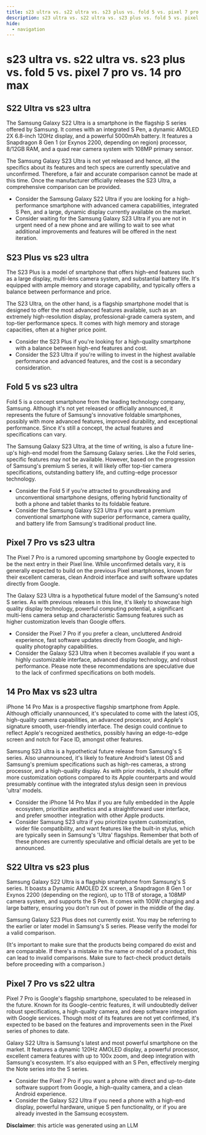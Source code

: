 ```yaml
---
title: s23 ultra vs. s22 ultra vs. s23 plus vs. fold 5 vs. pixel 7 pro vs. 14 pro max
description: s23 ultra vs. s22 ultra vs. s23 plus vs. fold 5 vs. pixel 7 pro vs. 14 pro max
hide:
  - navigation
---
```

# s23 ultra vs. s22 ultra vs. s23 plus vs. fold 5 vs. pixel 7 pro vs. 14 pro max

## S22 Ultra vs s23 ultra
The Samsung Galaxy S22 Ultra is a smartphone in the flagship S series offered by Samsung. It comes with an integrated S Pen, a dynamic AMOLED 2X 6.8-inch 120Hz display, and a powerful 5000mAh battery. It features a Snapdragon 8 Gen 1 (or Exynos 2200, depending on region) processor, 8/12GB RAM, and a quad rear camera system with 108MP primary sensor.

The Samsung Galaxy S23 Ultra is not yet released and hence, all the specifics about its features and tech specs are currently speculative and unconfirmed. Therefore, a fair and accurate comparison cannot be made at this time. Once the manufacturer officially releases the S23 Ultra, a comprehensive comparison can be provided.

- Consider the Samsung Galaxy S22 Ultra if you are looking for a high-performance smartphone with advanced camera capabilities, integrated S Pen, and a large, dynamic display currently available on the market.
- Consider waiting for the Samsung Galaxy S23 Ultra if you are not in urgent need of a new phone and are willing to wait to see what additional improvements and features will be offered in the next iteration.

## S23 Plus vs s23 ultra
The S23 Plus is a model of smartphone that offers high-end features such as a large display, multi-lens camera system, and substantial battery life. It's equipped with ample memory and storage capability, and typically offers a balance between performance and price.

The S23 Ultra, on the other hand, is a flagship smartphone model that is designed to offer the most advanced features available, such as an extremely high-resolution display, professional-grade camera system, and top-tier performance specs. It comes with high memory and storage capacities, often at a higher price point.

- Consider the S23 Plus if you're looking for a high-quality smartphone with a balance between high-end features and cost.
- Consider the S23 Ultra if you're willing to invest in the highest available performance and advanced features, and the cost is a secondary consideration.

## Fold 5 vs s23 ultra
Fold 5 is a concept smartphone from the leading technology company, Samsung. Although it's not yet released or officially announced, it represents the future of Samsung's innovative foldable smartphones, possibly with more advanced features, improved durability, and exceptional performance. Since it's still a concept, the actual features and specifications can vary.

The Samsung Galaxy S23 Ultra, at the time of writing, is also a future line-up's high-end model from the Samsung Galaxy series. Like the Fold series, specific features may not be available. However, based on the progression of Samsung's premium S series, it will likely offer top-tier camera specifications, outstanding battery life, and cutting-edge processor technology.

- Consider the Fold 5 if you're attracted to groundbreaking and unconventional smartphone designs, offering hybrid functionality of both a phone and tablet thanks to its foldable feature.
- Consider the Samsung Galaxy S23 Ultra if you want a premium conventional smartphone with superior performance, camera quality, and battery life from Samsung's traditional product line.

## Pixel 7 Pro vs s23 ultra
The Pixel 7 Pro is a rumored upcoming smartphone by Google expected to be the next entry in their Pixel line. While unconfirmed details vary, it is generally expected to build on the previous Pixel smartphones, known for their excellent cameras, clean Android interface and swift software updates directly from Google.

The Galaxy S23 Ultra is a hypothetical future model of the Samsung's noted S series. As with previous releases in this line, it's likely to showcase high quality display technology, powerful computing potential, a significant multi-lens camera setup and characteristic Samsung features such as higher customization levels than Google offers.

- Consider the Pixel 7 Pro if you prefer a clean, uncluttered Android experience, fast software updates directly from Google, and high-quality photography capabilities.
- Consider the Galaxy S23 Ultra when it becomes available if you want a highly customizable interface, advanced display technology, and robust performance. Please note these recommendations are speculative due to the lack of confirmed specifications on both models.

## 14 Pro Max vs s23 ultra
iPhone 14 Pro Max is a prospective flagship smartphone from Apple. Although officially unannounced, it's speculated to come with the latest iOS, high-quality camera capabilities, an advanced processor, and Apple's signature smooth, user-friendly interface. The design could continue to reflect Apple's recognized aesthetics, possibly having an edge-to-edge screen and notch for Face ID, amongst other features. 

Samsung S23 ultra is a hypothetical future release from Samsung's S series. Also unannounced, it's likely to feature Android's latest OS and Samsung's premium specifications such as high-res cameras, a strong processor, and a high-quality display. As with prior models, it should offer more customization options compared to its Apple counterparts and would presumably continue with the integrated stylus design seen in previous 'ultra' models.

- Consider the iPhone 14 Pro Max if you are fully embedded in the Apple ecosystem, prioritize aesthetics and a straightforward user interface, and prefer smoother integration with other Apple products. 
- Consider Samsung S23 ultra if you prioritize system customization, wider file compatibility, and want features like the built-in stylus, which are typically seen in Samsung's 'Ultra' flagships. Remember that both of these phones are currently speculative and official details are yet to be announced.


## S22 Ultra vs s23 plus
Samsung Galaxy S22 Ultra is a flagship smartphone from Samsung's S series. It boasts a Dynamic AMOLED 2X screen, a Snapdragon 8 Gen 1 or Exynos 2200 (depending on the region), up to 1TB of storage, a 108MP camera system, and supports the S Pen. It comes with 100W charging and a large battery, ensuring you don't run out of power in the middle of the day.

Samsung Galaxy S23 Plus does not currently exist. You may be referring to the earlier or later model in Samsung's S series. Please verify the model for a valid comparison.

(It's important to make sure that the products being compared do exist and are comparable. If there's a mistake in the name or model of a product, this can lead to invalid comparisons. Make sure to fact-check product details before proceeding with a comparison.)

## Pixel 7 Pro vs s22 ultra
Pixel 7 Pro is Google's flagship smartphone, speculated to be released in the future. Known for its Google-centric features, it will undoubtedly deliver robust specifications, a high-quality camera, and deep software integration with Google services. Though most of its features are not yet confirmed, it's expected to be based on the features and improvements seen in the Pixel series of phones to date.

Galaxy S22 Ultra is Samsung's latest and most powerful smartphone on the market. It features a dynamic 120Hz AMOLED display, a powerful processor, excellent camera features with up to 100x zoom, and deep integration with Samsung's ecosystem. It's also equipped with an S Pen, effectively merging the Note series into the S series. 

- Consider the Pixel 7 Pro if you want a phone with direct and up-to-date software support from Google, a high-quality camera, and a clean Android experience.
- Consider the Galaxy S22 Ultra if you need a phone with a high-end display, powerful hardware, unique S pen functionality, or if you are already invested in the Samsung ecosystem.

**Disclaimer**: this article was generated using an LLM